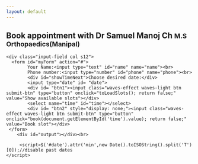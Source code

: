 ```yaml
---
layout: default
---
```


## Book appointment with Dr Samuel Manoj Ch <small>M.S Orthopaedics(Manipal)</small>

<script>       
       function loadSlots(slots) {
       var div = document.getElementById('time');
       document.getElementById('date').style.display = "none";
       document.getElementById('showTimeNext').innerText= "Choose from slots available on "+slots[0]+":";
       var output='';
       var date= slots[0].split("-");
       date = date[1]+"-"+date[0]+"-"+date[2]; //in the format of mm/dd/yyyy
       
       for (var i=1;i<slots.length;i++){
       var time= new Date(slots[i]).toLocaleTimeString([], { hour12: true});
       output= output+ '<option value=\"'+date+', '+time+'\">'+ time+'</option>';
       }
       div.innerHTML = output;
       div.style.display = "inherit";
       document.getElementById('btn2').style.display = "contents";
      }
      
      function toLoadSlots() {
        document.getElementById('btn1').style.display = "none";
        var reqDate= new Date(document.getElementById("date").value);
        var div = document.getElementById('showTimeNext');
        div.innerHTML = "Loading available slots for "+ reqDate.getDate()+"-"+ (reqDate.getMonth()+1) +"-" +reqDate.getFullYear() +". Please wait.....";
        google.script.run.withSuccessHandler(loadSlots).getSlots(reqDate.toISOString());
          }
       
      function onBooked(html){
       var div = document.getElementById('output');
       div.innerHTML = html;
        
      }
      function book(info){
          //hide the elements
          document.getElementById("myForm").style.display = "none";
          //intimate booking going on
          document.getElementById('output').innerHTML= "Your appointment is being booked.....";
          //and book the slot
          google.script.run.withSuccessHandler(onBooked).bookSlot(document.getElementById("name").value,document.getElementById("phone").value,info);
          return false;
          }
    </script>
    
    <div class="input-field col s12">
      <form id="myForm" action="#">
            Your Name:<input type="text" id="name" name="name"><br>
            Phone number:<input type="number" id="phone" name="phone"><br>
            <div id="showTimeNext">Choose desired date:</div>
            <input type="date" id= "date">
            <div id= "btn1"><input class="waves-effect waves-light btn submit-btn" type="button" onclick="toLoadSlots(); return false;" value="Show available slots"></div>
            <select name="time" id="time"></select>
            <div id= "btn2" style="display: none;"><input class="waves-effect waves-light btn submit-btn" type="button" onclick="book(document.getElementById('time').value); return false;" value="Book slot"></div>
     </form>  
        <div id="output"></div><br>
        
         <script>$('#date').attr('min',new Date().toISOString().split('T')[0]);//disable past dates
    </script>
